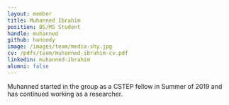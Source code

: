 ```yaml
---
layout: member
title: Muhanned Ibrahim 
position: BS/MS Student
handle: muhanned
github: hanoody
image: /images/team/media-shy.jpg
cv: /pdfs/team/muhanned-ibrahim-cv.pdf
linkedin: muhanned-ibrahim
alumni: false 
---
```


Muhanned started in the group as a CSTEP fellow in Summer of 2019 and has continued working as a researcher.
